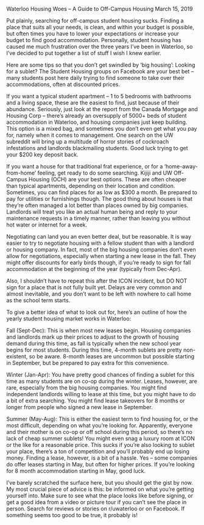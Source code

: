 Waterloo Housing Woes – A Guide to Off-Campus Housing
March 15, 2019

Put plainly, searching for off-campus student housing sucks. Finding a place that suits all your needs, is clean, and within your budget is possible, but often times you have to lower your expectations or increase your budget to find good accommodation. Personally, student housing has caused me much frustration over the three years I’ve been in Waterloo, so I’ve decided to put together a list of stuff I wish I knew earlier.

Here are some tips so that you don’t get swindled by ‘big housing’:
Looking for a sublet? The Student Housing groups on Facebook are your best bet – many students post here daily trying to find someone to take over their accommodations, often at discounted prices.

If you want a typical student apartment – 1 to 5 bedrooms with bathrooms and a living space, these are the easiest to find, just because of their abundance. Seriously, just look at the report from the Canada Mortgage and Housing Corp – there’s already an oversupply of 5000+ beds of student accommodation in Waterloo, and housing companies just keep building. This option is a mixed bag, and sometimes you don’t even get what you pay for, namely when it comes to management.  One search on the UW subreddit will bring up a multitude of horror stories of cockroach infestations and landlords blackmailing students. Good luck trying to get your $200 key deposit back.

If you want a house for that traditional frat experience, or for a ‘home-away-from-home’ feeling, get ready to do some searching. Kijiji and UW Off-Campus Housing (OCH) are your best options. These are often cheaper than typical apartments, depending on their location and condition. Sometimes, you can find places for as low as $300 a month. Be prepared to pay for utilities or furnishings though. The good thing about houses is that they’re often managed a lot better than places owned by big companies. Landlords will treat you like an actual human being and reply to your maintenance requests in a timely manner, rather than leaving you without hot water or internet for a week.

Negotiating can land you an even better deal, but be reasonable. It is way easier to try to negotiate housing with a fellow student than with a landlord or housing company. In fact, most of the big housing companies don’t even allow for negotiations, especially when starting a new lease in the fall. They might offer discounts for early birds though, if you’re ready to sign for fall accommodation at the beginning of the year (typically from Dec-Apr).

Also, I shouldn’t have to repeat this after the ICON incident, but DO NOT sign for a place that is not fully built yet. Delays are very common and almost inevitable, and you don’t want to be left with nowhere to call home as the school term starts.

To give a better idea of what to look out for, here’s an outline of how the yearly student housing market works in Waterloo:

Fall (Sept-Dec): This is when most new leases begin. Housing companies and landlords mark up their prices to adjust to the growth of housing demand during this time, as fall is typically when the new school year begins for most students. During this time, 4-month sublets are pretty non-existent, so be aware. 8-month leases are uncommon but possible starting in September, but be prepared to pay extra for this convenience.

Winter (Jan-Apr): You have pretty good chances of finding a sublet for this time as many students are on co-op during the winter. Leases, however, are rare, especially from the big housing companies. You might find independent landlords willing to lease at this time, but you might have to do a bit of extra searching. You might find lease takeovers for 8 months or longer from people who signed a new lease in September.

Summer (May-Aug): This is either the easiest term to find housing for, or the most difficult, depending on what you’re looking for. Apparently, everyone and their mother is on co-op or off school during this period, so there’s no lack of cheap summer sublets! You might even snag a luxury room at ICON or the like for a reasonable price. This sucks if you’re also looking to sublet your place, there’s a ton of competition and you’ll probably end up losing money. Finding a lease, however, is a bit of a hassle. Yes – some companies do offer leases starting in May, but often for higher prices. If you’re looking for 8 month accommodation starting in May, good luck.

I’ve barely scratched the surface here, but you should get the gist by now. My most crucial piece of advice is this: be informed on what you’re getting yourself into. Make sure to see what the place looks like before signing, or get a good idea from a video or picture tour if you can’t see the place in person. Search for reviews or stories on r/uwaterloo or on Facebook. If something seems too good to be true, it probably is!
